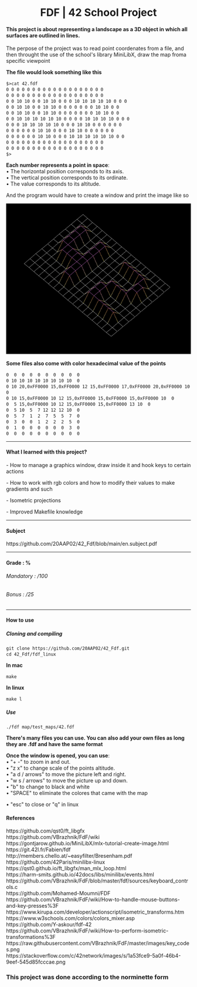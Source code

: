 <h1 align="center"> FDF | 42 School Project </h1>
<h4>This project is about representing a landscape as a 3D object in which all surfaces are outlined in lines.</h4>
<p>The perpose of the project was to read point coordenates from a file, and then throught the use of the school's library MiniLibX, draw the map froma specific viewpoint</p>
<p><b>The file would look something like this</b></p>

```
$>cat 42.fdf
0 0 0 0 0 0 0 0 0 0 0 0 0 0 0 0 0 0 0
0 0 0 0 0 0 0 0 0 0 0 0 0 0 0 0 0 0 0
0 0 10 10 0 0 10 10 0 0 0 10 10 10 10 10 0 0 0
0 0 10 10 0 0 10 10 0 0 0 0 0 0 0 10 10 0 0
0 0 10 10 0 0 10 10 0 0 0 0 0 0 0 10 10 0 0
0 0 10 10 10 10 10 10 0 0 0 0 10 10 10 10 0 0 0
0 0 0 10 10 10 10 10 0 0 0 10 10 0 0 0 0 0 0
0 0 0 0 0 0 10 10 0 0 0 10 10 0 0 0 0 0 0
0 0 0 0 0 0 10 10 0 0 0 10 10 10 10 10 10 0 0
0 0 0 0 0 0 0 0 0 0 0 0 0 0 0 0 0 0 0
0 0 0 0 0 0 0 0 0 0 0 0 0 0 0 0 0 0 0
$>
```

<b>Each number represents a point in space</b>:<br>
• The horizontal position corresponds to its axis.<br>
• The vertical position corresponds to its ordinate.<br>
• The value corresponds to its altitude.<br>

<p>And the program would have to create a window and print the image like so</p>

![42](https://github.com/20AAP02/42_Fdf/blob/main/imgs/Screenshot%202022-04-30%20at%2012-58-14%20en.subject.pdf.png)

<p><b>Some files also come with color hexadecimal value of the points</b></p>

```
0  0  0  0  0  0  0  0  0  0
0 10 10 10 10 10 10 10 10  0
0 10 20,0xFF0000 15,0xFF0000 12 15,0xFF0000 17,0xFF0000 20,0xFF0000 10  0
0 10 15,0xFF0000 10 12 15,0xFF0000 15,0xFF0000 15,0xFF0000 10  0
0  5 15,0xFF0000 10 12 15,0xFF0000 15,0xFF0000 13 10  0
0  5 10  5  7 12 12 12 10  0
0  5  7  1  2  7  5  5  7  0
0  3  0  0  1  2  2  2  5  0
0  1  0  0  0  0  0  0  3  0
0  0  0  0  0  0  0  0  0  0
```

-----

<h4>What I learned with this project?</h4>
<p>- How to manage a graphics window, draw inside it and hook keys to certain actions</p>
<p>- How to work with rgb colors and how to modify their values to make gradients and such</p>
<p>- Isometric projections</p>
<p>- Improved Makefile knowledge</p>

-----

<h4>Subject</h4>
https://github.com/20AAP02/42_Fdf/blob/main/en.subject.pdf

-----

<h4>Grade : %</h4>
<h6>Mandatory : /100</h6>
<h6>Bonus : /25</h6>

-----

<h4>How to use</h4>

<h5>Cloning and compiling</h5>

```
git clone https://github.com/20AAP02/42_Fdf.git
cd 42_Fdf/fdf_linux
```

<b>In mac</b>

```
make
```
<b>In linux</b>

```
make l
```

<h5>Use</h5>

```
./fdf map/test_maps/42.fdf
```

<p><b>There's many files you can use. You can also add your own files as long they are .fdf and have the same format</b></p>

<p><b>Once the window is opened, you can use</b>:<br>
  • "+ -" to zoom in and out.<br>
  • "z x" to change scale of the points altitude.<br>
  • "a d / arrows" to move the picture left and right.<br>
  • "w s / arrows" to move the picture up and down.<br>
  • "b" to change to black and white<br>
  • "SPACE" to eliminate the colores that came with the map<br></p>
  • "esc" to close or "q" in linux<br>

<h4>References</h4>
https://github.com/qst0/ft_libgfx <br>
https://github.com/VBrazhnik/FdF/wiki <br>
https://gontjarow.github.io/MiniLibX/mlx-tutorial-create-image.html <br>
https://git.42l.fr/Fabien/fdf <br>
http://members.chello.at/~easyfilter/Bresenham.pdf <br>
https://github.com/42Paris/minilibx-linux <br>
https://qst0.github.io/ft_libgfx/man_mlx_loop.html <br>
https://harm-smits.github.io/42docs/libs/minilibx/events.html <br>
https://github.com/VBrazhnik/FdF/blob/master/fdf/sources/keyboard_controls.c <br>
https://github.com/Mohamed-Moumni/FDF <br>
https://github.com/VBrazhnik/FdF/wiki/How-to-handle-mouse-buttons-and-key-presses%3F <br>
https://www.kirupa.com/developer/actionscript/isometric_transforms.htm <br>
https://www.w3schools.com/colors/colors_mixer.asp <br>
https://github.com/Y-askour/fdf-42 <br>
https://github.com/VBrazhnik/FdF/wiki/How-to-perform-isometric-transformations%3F <br>
https://raw.githubusercontent.com/VBrazhnik/FdF/master/images/key_codes.png <br>
https://stackoverflow.com/c/42network/images/s/1a53fce9-5a0f-46b4-9eef-545d85fcccae.png <br>

<h3>This project was done according to the norminette form</h3>
